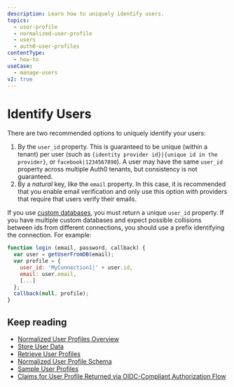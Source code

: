 ```yaml
---
description: Learn how to uniquely identify users.
topics:
  - user-profile
  - normalized-user-profile
  - users
  - auth0-user-profiles
contentType:
  - how-to
useCase:
  - manage-users
v2: true
---
```

# Identify Users

There are two recommended options to uniquely identify your users:

1. By the `user_id` property. This is guaranteed to be unique (within a tenant) per user (such as `{identity provider id}|{unique id in the provider}`, or `facebook|1234567890`). A user may have the same `user_id` property across multiple Auth0 tenants, but consistency is not guaranteed.
2. By a *natural* key, like the `email` property. In this case, it is recommended that you enable email verification and only use this option with providers that require that users verify their emails.

If you use [custom databases](/connections/database/mysql), you must return a unique `user_id` property. If you have multiple custom databases and expect possible collisions between ids from different connections, you should use a prefix identifying the connection. For example:

```javascript
function login (email, password, callback) {
  var user = getUserFromDB(email);
  var profile = {
    user_id: 'MyConnection1|' + user.id,
    email: user.email,
    [...]
  };
  callback(null, profile);
}
```

## Keep reading

* [Normalized User Profiles Overview](/users/normalized)
* [Store User Data](/users/normalized/auth0/store-user-data)
* [Retrieve User Profiles](/users/search)
* [Normalized User Profile Schema](/users/normalized/auth0/normalized-user-profile-schema) 
* [Sample User Profiles](/users/normalized/auth0/sample-user-profiles)
* [Claims for User Profile Returned via OIDC-Compliant Authorization Flow](/users/normalized/oidc)
